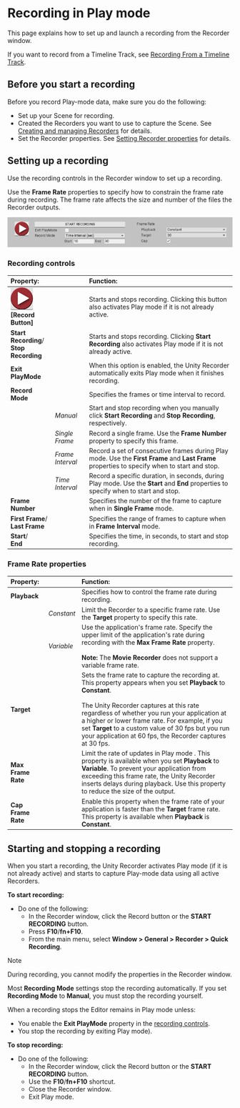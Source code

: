 # Recording in Play mode

This page explains how to set up and launch a recording from the Recorder window.

If you want to record from a Timeline Track, see [Recording From a Timeline Track](RecordingTimelineTrack.md).

## Before you start a recording

Before you record Play-mode data, make sure you do the following:

- Set up your Scene for recording.
- Created the Recorders you want to use to capture the Scene. See [Creating and managing Recorders](RecorderManage.md) for details.
- Set the Recorder properties. See [Setting  Recorder properties](RecorderProperties.md) for details.

## Setting up a recording

Use the recording controls in the Recorder window to set up a recording.

Use the **Frame Rate** properties to specify how to constrain the frame rate during recording. The frame rate affects the size and number of the files the Recorder outputs.

![](Images/RecordingControls.png)

### Recording controls

|Property:||Function:|
|:---|:---|:---|
|![](Images/BtnRecord.png)<br/>**[Record Button]**   | |Starts and stops recording. Clicking this button also activates Play mode if it is not already active.  |
| **Start Recording**/<br/>**Stop Recording** ||Starts and stops recording. Clicking **Start Recording** also activates Play mode if it is not already active.|
|**Exit PlayMode**   | |When this option is enabled, the Unity Recorder automatically exits Play mode when it finishes recording.  |
| **Record Mode** ||Specifies the frames or time interval to record.|
||_Manual_ |Start and stop recording when you manually click **Start Recording** and **Stop Recording**, respectively.|
|| _Single Frame_ |Record a single frame. Use the **Frame Number** property to specify this frame.|
|| _Frame Interval_ |Record a set of consecutive frames during Play mode. Use the **First Frame** and **Last Frame** properties to specify when to start and stop.|
|| _Time Interval_ |Record a specific duration, in seconds, during Play mode. Use the **Start** and **End** properties to specify when to start and stop.|
| **Frame Number** ||Specifies the number of the frame to capture when in **Single Frame** mode.|
| **First Frame**/ <br/> **Last Frame** ||Specifies the range of frames to capture when in **Frame Interval** mode.|
| **Start**/ <br/> **End** ||Specifies the time, in seconds, to start and stop recording.|

### Frame Rate properties

|Property:||Function:|
|:---|:---|:---|
| **Playback** ||Specifies how to control the frame rate during recording.|
|| _Constant_ |Limit the Recorder to a specific frame rate. Use the **Target** property to specify this rate.|
|| _Variable_ |Use the application's frame rate. Specify the upper limit of the application's rate during recording with the **Max Frame Rate** property.<br/><br/> **Note:** The **Movie Recorder** does not support a variable frame rate.|
| **Target** ||Sets the frame rate to capture the recording at. This property appears when you set **Playback** to **Constant**. <br/><br/> The Unity Recorder captures at this rate regardless of whether you run your application at a higher or lower frame rate. For example, if you set **Target** to a custom value of 30 fps but you run your application at 60 fps, the Recorder captures at 30 fps.|
| **Max Frame Rate** ||Limit the rate of updates in Play mode . This property is available when you set **Playback** to **Variable**. To prevent your application from exceeding this frame rate, the Unity Recorder inserts delays during playback. Use this property to reduce the size of the output.|
| **Cap Frame Rate** ||Enable this property when the frame rate of your application is faster than the **Target** frame rate. This property is available when **Playback** is **Constant**.|


## Starting and stopping a recording

When you start a recording, the Unity Recorder activates Play mode (if it is not already active) and starts to capture Play-mode data using all active Recorders.

**To start recording:**

- Do one of the following:
  - In the Recorder window, click the Record button or the **START RECORDING** button.
  - Press **F10**/**fn+F10**.
  - From the main menu, select **Window > General > Recorder > Quick Recording**.

> [!NOTE]
> During recording, you cannot modify the properties in the Recorder window.

Most **Recording Mode** settings stop the recording automatically. If you set **Recording Mode** to **Manual**, you must stop the recording yourself.

When a recording stops the Editor remains in Play mode unless:

- You enable the **Exit PlayMode** property in the [recording controls](#setting-up-a-recording).
- You stop the recording by exiting Play mode).

**To stop recording:**

- Do one of the following:
  - In the Recorder window, click the Record button or the **START RECORDING** button.
  - Use the **F10**/**fn+F10** shortcut.
  - Close the Recorder window.
  - Exit Play mode.


